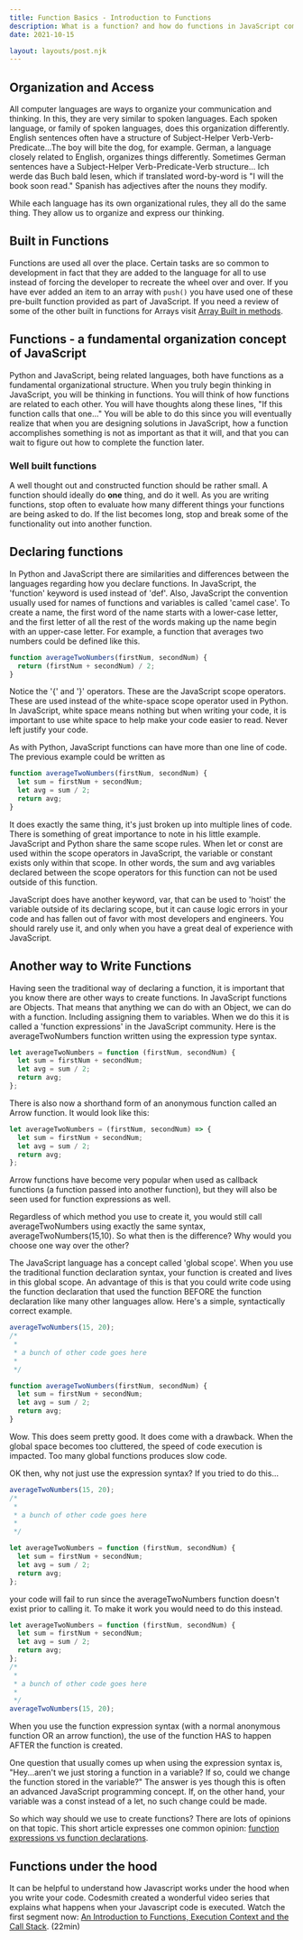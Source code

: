 ```yaml
---
title: Function Basics - Introduction to Functions
description: What is a function? and how do functions in JavaScript compare with other languages like Python?
date: 2021-10-15

layout: layouts/post.njk
---
```


## Organization and Access

All computer languages are ways to organize your communication and thinking. In this, they are very similar to spoken languages. Each spoken language, or family of spoken languages, does this organization differently. English sentences often have a structure of Subject-Helper Verb-Verb-Predicate...The boy will bite the dog, for example. German, a language closely related to English, organizes things differently. Sometimes German sentences have a Subject-Helper Verb-Predicate-Verb structure... Ich werde das Buch bald lesen, which if translated word-by-word is "I will the book soon read." Spanish has adjectives after the nouns they modify.

While each language has its own organizational rules, they all do the same thing. They allow us to organize and express our thinking.

## Built in Functions

Functions are used all over the place. Certain tasks are so common to development in fact that they are added to the language for all to use instead of forcing the developer to recreate the wheel over and over. If you have ever added an item to an array with `push()` you have used one of these pre-built function provided as part of JavaScript. If you need a review of some of the other built in functions for Arrays visit [Array Built in methods](../../array-methods/).

## Functions - a fundamental organization concept of JavaScript

Python and JavaScript, being related languages, both have functions as a fundamental organizational structure. When you truly begin thinking in JavaScript, you will be thinking in functions. You will think of how functions are related to each other. You will have thoughts along these lines, "If this function calls that one..." You will be able to do this since you will eventually realize that when you are designing solutions in JavaScript, how a function accomplishes something is not as important as that it will, and that you can wait to figure out how to complete the function later.

### Well built functions

A well thought out and constructed function should be rather small. A function should ideally do **one** thing, and do it well. As you are writing functions, stop often to evaluate how many different things your functions are being asked to do. If the list becomes long, stop and break some of the functionality out into another function.

## Declaring functions

In Python and JavaScript there are similarities and differences between the languages regarding how you declare functions. In JavaScript, the 'function' keyword is used instead of 'def'. Also, JavaScript the convention usually used for names of functions and variables is called 'camel case'. To create a name, the first word of the name starts with a lower-case letter, and the first letter of all the rest of the words making up the name begin with an upper-case letter. For example, a function that averages two numbers could be defined like this.

```javascript
function averageTwoNumbers(firstNum, secondNum) {
  return (firstNum + secondNum) / 2;
}
```

Notice the '{' and '}' operators. These are the JavaScript scope operators. These are used instead of the white-space scope operator used in Python. In JavaScript, white space means nothing but when writing your code, it is important to use white space to help make your code easier to read. Never left justify your code.

As with Python, JavaScript functions can have more than one line of code. The previous example could be written as

```javascript
function averageTwoNumbers(firstNum, secondNum) {
  let sum = firstNum + secondNum;
  let avg = sum / 2;
  return avg;
}
```

It does exactly the same thing, it's just broken up into multiple lines of code. There is something of great importance to note in his little example. JavaScript and Python share the same scope rules. When let or const are used within the scope operators in JavaScript, the variable or constant exists only within that scope. In other words, the sum and avg variables declared between the scope operators for this function can not be used outside of this function.

JavaScript does have another keyword, var, that can be used to 'hoist' the variable outside of its declaring scope, but it can cause logic errors in your code and has fallen out of favor with most developers and engineers. You should rarely use it, and only when you have a great deal of experience with JavaScript.

## Another way to Write Functions

Having seen the traditional way of declaring a function, it is important that you know there are other ways to create functions. In JavaScript functions are Objects. That means that anything we can do with an Object, we can do with a function. Including assigning them to variables. When we do this it is called a 'function expressions' in the JavaScript community. Here is the averageTwoNumbers function written using the expression type syntax.

```javascript
let averageTwoNumbers = function (firstNum, secondNum) {
  let sum = firstNum + secondNum;
  let avg = sum / 2;
  return avg;
};
```

There is also now a shorthand form of an anonymous function called an Arrow function. It would look like this:

```javascript
let averageTwoNumbers = (firstNum, secondNum) => {
  let sum = firstNum + secondNum;
  let avg = sum / 2;
  return avg;
};
```

Arrow functions have become very popular when used as callback functions (a function passed into another function), but they will also be seen used for function expressions as well.

Regardless of which method you use to create it, you would still call averageTwoNumbers using exactly the same syntax, averageTwoNumbers(15,10). So what then is the difference? Why would you choose one way over the other?

The JavaScript language has a concept called 'global scope'. When you use the traditional function declaration syntax, your function is created and lives in this global scope. An advantage of this is that you could write code using the function declaration that used the function BEFORE the function declaration like many other languages allow. Here's a simple, syntactically correct example.

```javascript
averageTwoNumbers(15, 20);
/*
 *
 * a bunch of other code goes here
 *
 */

function averageTwoNumbers(firstNum, secondNum) {
  let sum = firstNum + secondNum;
  let avg = sum / 2;
  return avg;
}
```

Wow. This does seem pretty good. It does come with a drawback. When the global space becomes too cluttered, the speed of code execution is impacted. Too many global functions produces slow code.

OK then, why not just use the expression syntax? If you tried to do this...

```javascript
averageTwoNumbers(15, 20);
/*
 *
 * a bunch of other code goes here
 *
 */

let averageTwoNumbers = function (firstNum, secondNum) {
  let sum = firstNum + secondNum;
  let avg = sum / 2;
  return avg;
};
```

your code will fail to run since the averageTwoNumbers function doesn't exist prior to calling it. To make it work you would need to do this instead.

```javascript
let averageTwoNumbers = function (firstNum, secondNum) {
  let sum = firstNum + secondNum;
  let avg = sum / 2;
  return avg;
};
/*
 *
 * a bunch of other code goes here
 *
 */
averageTwoNumbers(15, 20);
```

When you use the function expression syntax (with a normal anonymous function OR an arrow function), the use of the function HAS to happen AFTER the function is created.

One question that usually comes up when using the expression syntax is, "Hey...aren't we just storing a function in a variable? If so, could we change the function stored in the variable?" The answer is yes though this is often an advanced JavaScript programming concept. If, on the other hand, your variable was a const instead of a let, no such change could be made.

So which way should we use to create functions? There are lots of opinions on that topic. This short article expresses one common opinion: [function expressions vs function declarations](https://gomakethings.com/function-expressions-vs-function-declarations/).

## Functions under the hood

It can be helpful to understand how Javascript works under the hood when you write your code. Codesmith created a wonderful video series that explains what happens when your Javascript code is executed. Watch the first segment now:
[An Introduction to Functions, Execution Context and the Call Stack](https://www.youtube.com/watch?v=exrc_rLj5iw). (22min)
